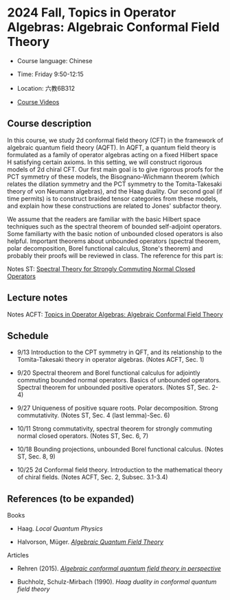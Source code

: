 # 2024 Fall, Topics in Operator Algebras: Algebraic Conformal Field Theory

- Course language: Chinese

- Time: Friday 9:50-12:15
  
- Location: 六教6B312

- [Course Videos](https://cloud.tsinghua.edu.cn/d/1706bfe52e85474f9b59/)

## Course description

In this course, we study 2d conformal field theory (CFT) in the framework of algebraic quantum field theory (AQFT). In AQFT, a quantum field theory is formulated as a family of operator algebras acting on a fixed Hilbert space H satisfying certain axioms. In this setting, we will construct rigorous models of 2d chiral CFT. Our first main goal is to give rigorous proofs for the PCT symmetry of these models, the Bisognano-Wichmann theorem (which relates the dilation symmetry and the PCT symmetry to the Tomita-Takesaki theory of von Neumann algebras), and the Haag duality. Our second goal (if time permits) is to construct braided tensor categories from these models, and explain how these constructions are related to Jones' subfactor theory.

We assume that the readers are familiar with the basic Hilbert space techniques such as the spectral theorem of bounded self-adjoint operators. Some familiarty with the basic notion of unbounded closed operators is also helpful. Important theorems about unbounded operators (spectral theorem, polar decomposition, Borel functional calculus, Stone's theorem) and probably their proofs will be reviewed in class. The reference for this part is:

Notes ST: [Spectral Theory for Strongly Commuting Normal Closed Operators](Files/2021_Spectral.pdf) 









## Lecture notes

Notes ACFT: [Topics in Operator Algebras: Algebraic Conformal Field Theory](Files/2024_ACFT.pdf)


## Schedule

- 9/13 Introduction to the CPT symmetry in QFT, and its relationship to the Tomita-Takesaki theory in operator algebras. (Notes ACFT, Sec. 1)

- 9/20 Spectral theorem and Borel functional calculus for adjointly commuting bounded normal operators. Basics of unbounded operators. Spectral theorem for unbounded positive operators. (Notes ST, Sec. 2-4)

- 9/27 Uniqueness of positive square roots. Polar decomposition. Strong commutativity. (Notes ST, Sec. 4 (last lemma)-Sec. 6)

- 10/11 Strong commutativity, spectral theorem for strongly commuting normal closed operators. (Notes ST, Sec. 6, 7)

- 10/18 Bounding projections, unbounded Borel functional calculus. (Notes ST, Sec. 8, 9)

- 10/25 2d Conformal field theory. Introduction to the mathematical theory of chiral fields. (Notes ACFT, Sec. 2, Subsec. 3.1-3.4)



## References (to be expanded)

Books

- Haag. *Local Quantum Physics*
  
- Halvorson, Müger. [*Algebraic Quantum Field Theory*](https://arxiv.org/abs/math-ph/0602036)

Articles

- Rehren (2015). [*Algebraic conformal quantum field theory in perspective*](https://arxiv.org/abs/1501.03313)

- Buchholz,  Schulz-Mirbach (1990). *Haag duality in conformal quantum field theory*
  




